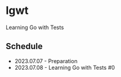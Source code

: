 # lgwt
Learning Go with Tests

## Schedule
- 2023.07.07 - Preparation
- 2023.07.08 - Learning Go with Tests #0

